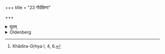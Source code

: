 +++
title = "23 गौर्दक्षिणा"

+++

<details><summary>मूलम्</summary>

गौर्दक्षिणा २३
</details>

<details><summary>Oldenberg</summary>

23. [^10]  A cow is the sacrificial fee.


[^10]:  Khādira-Gṛhya I, 4, 6.
</details>

